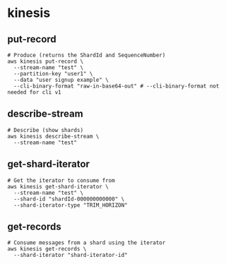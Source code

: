 # kinesis

## put-record

```shell
# Produce (returns the ShardId and SequenceNumber)
aws kinesis put-record \
  --stream-name "test" \
  --partition-key "user1" \
  --data "user signup example" \
  --cli-binary-format "raw-in-base64-out" # --cli-binary-format not needed for cli v1
```

## describe-stream

```shell
# Describe (show shards)
aws kinesis describe-stream \
  --stream-name "test"
```

## get-shard-iterator

```shell
# Get the iterator to consume from
aws kinesis get-shard-iterator \
  --stream-name "test" \
  --shard-id "shardId-000000000000" \
  --shard-iterator-type "TRIM_HORIZON"
```

## get-records

```shell
# Consume messages from a shard using the iterator
aws kinesis get-records \
  --shard-iterator "shard-iterator-id"
```
